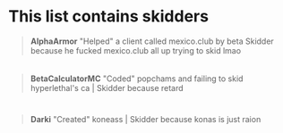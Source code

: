 # This list contains skidders

>**AlphaArmor** 
>"Helped" a client called mexico.club by beta
> Skidder because he fucked mexico.club all up trying to skid lmao
######
>**BetaCalculatorMC** 
>"Coded" popchams and failing to skid hyperlethal's ca | Skidder because retard
#
>**Darki** 
>"Created" koneass | Skidder because konas is just raion

